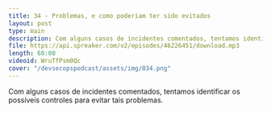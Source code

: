 ```yaml
---
title: 34 - Problemas, e como poderiam ter sido evitados
layout: post
type: main
description: Com alguns casos de incidentes comentados, tentamos identificar os possíveis controles para evitar tais problemas.
file: https://api.spreaker.com/v2/episodes/46226451/download.mp3
length: 60:00
videoid: WruTfPsm0Qc
cover: "/devsecopspodcast/assets/img/034.png"
---
```


Com alguns casos de incidentes comentados, tentamos identificar os possíveis controles para evitar tais problemas.